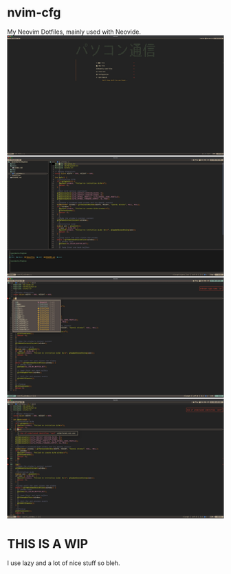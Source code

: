 # nvim-cfg

My Neovim Dotfiles, mainly used with Neovide.
![Home](screenshots/home.jpg)
![Example](screenshots/example.jpg)
![Cmp](screenshots/cmp.jpg)
![Diag](screenshots/diag.jpg)

# THIS IS A WIP

I use lazy and a lot of nice stuff so bleh.
